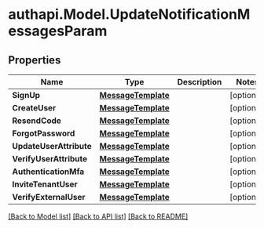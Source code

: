 # authapi.Model.UpdateNotificationMessagesParam

## Properties

Name | Type | Description | Notes
------------ | ------------- | ------------- | -------------
**SignUp** | [**MessageTemplate**](MessageTemplate.md) |  | [optional] 
**CreateUser** | [**MessageTemplate**](MessageTemplate.md) |  | [optional] 
**ResendCode** | [**MessageTemplate**](MessageTemplate.md) |  | [optional] 
**ForgotPassword** | [**MessageTemplate**](MessageTemplate.md) |  | [optional] 
**UpdateUserAttribute** | [**MessageTemplate**](MessageTemplate.md) |  | [optional] 
**VerifyUserAttribute** | [**MessageTemplate**](MessageTemplate.md) |  | [optional] 
**AuthenticationMfa** | [**MessageTemplate**](MessageTemplate.md) |  | [optional] 
**InviteTenantUser** | [**MessageTemplate**](MessageTemplate.md) |  | [optional] 
**VerifyExternalUser** | [**MessageTemplate**](MessageTemplate.md) |  | [optional] 

[[Back to Model list]](../README.md#documentation-for-models) [[Back to API list]](../README.md#documentation-for-api-endpoints) [[Back to README]](../README.md)

